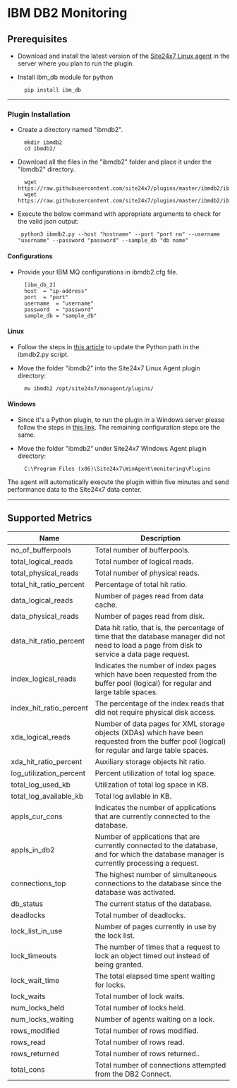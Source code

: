 # IBM DB2 Monitoring

                                                                                       
## Prerequisites

- Download and install the latest version of the [Site24x7 Linux agent](https://www.site24x7.com/app/client#/admin/inventory/add-monitor) in the server where you plan to run the plugin. 

- Install ibm_db module for python
	```
	  pip install ibm_db
	```
---



### Plugin Installation  

- Create a directory named "ibmdb2".

		mkdir ibmdb2
  		cd ibmdb2/
      
- Download all the files in the "ibmdb2" folder and place it under the "ibmdb2" directory.

		wget https://raw.githubusercontent.com/site24x7/plugins/master/ibmdb2/ibmdb2.py
		wget https://raw.githubusercontent.com/site24x7/plugins/master/ibmdb2/ibmdb2.cfg

 
- Execute the below command with appropriate arguments to check for the valid json output:
	```
	 python3 ibmdb2.py --host "hostname" --port "port no" --username "username" --password "password" --sample_db "db name"
	 ```


#### Configurations

- Provide your IBM MQ configurations in ibmdb2.cfg file.
	```
	  [ibm_db_2]
	  host 	= "ip-address"
	  port 	= "port"
	  username	= "username"
	  password 	= "password"
	  sample_db	= "sample_db"
	```

#### Linux

- Follow the steps in [this article](https://support.site24x7.com/portal/en/kb/articles/updating-python-path-in-a-plugin-script-for-linux-servers) to update the Python path in the ibmdb2.py script.

- Move the folder "ibmdb2" into the Site24x7 Linux Agent plugin directory: 

		mv ibmdb2 /opt/site24x7/monagent/plugins/
#### Windows
		
- Since it's a Python plugin, to run the plugin in a Windows server please follow the steps in [this link](https://support.site24x7.com/portal/en/kb/articles/run-python-plugin-scripts-in-windows-servers). The remaining configuration steps are the same.

- Move the folder "ibmdb2" under Site24x7 Windows Agent plugin directory: 

		C:\Program Files (x86)\Site24x7\WinAgent\monitoring\Plugins
	
The agent will automatically execute the plugin within five minutes and send performance data to the Site24x7 data center.

---	

## Supported Metrics

Name		            	| Description
---         		   	|   ---
no_of_bufferpools	|	Total number of bufferpools.
total_logical_reads	|	Total number of logical reads.
total_physical_reads	|	Total number of physical reads.
total_hit_ratio_percent	|	Percentage of total hit ratio.
data_logical_reads	|	Number of pages read from data cache.
data_physical_reads	|	Number of pages read from disk.
data_hit_ratio_percent	|	Data hit ratio, that is, the percentage of time that the database manager did not need to load a page from disk to service a data page request.
index_logical_reads	|	Indicates the number of index pages which have been requested from the buffer pool (logical) for regular and large table spaces.
index_hit_ratio_percent	|	The percentage of the index reads that did not require physical disk access.
xda_logical_reads	|	Number of data pages for XML storage objects (XDAs) which have been requested from the buffer pool (logical) for regular and large table spaces.
xda_hit_ratio_percent	|	Auxiliary storage objects hit ratio.
log_utilization_percent	|	Percent utilization of total log space.
total_log_used_kb	|	Utilization of total log space in KB.
total_log_available_kb	|	Total log avilable in KB.
appls_cur_cons	|	Indicates the number of applications that are currently connected to the database.
appls_in_db2	|	Number of applications that are currently connected to the database, and for which the database manager is currently processing a request.
connections_top	|	The highest number of simultaneous connections to the database since the database was activated.
db_status	|	The current status of the database.
deadlocks	|	Total number of deadlocks.
lock_list_in_use	|	Number of pages currently in use by the lock list.
lock_timeouts	|	The number of times that a request to lock an object timed out instead of being granted. 
lock_wait_time	|	The total elapsed time spent waiting for locks. 
lock_waits	|	Total number of lock waits.
num_locks_held	|	Total number of locks held.
num_locks_waiting	|	Number of agents waiting on a lock.
rows_modified	|	Total number of rows modified.
rows_read	|	Total number of rows read.
rows_returned	|	Total number of rows returned..
total_cons	|	Total number of connections attempted from the DB2 Connect.
